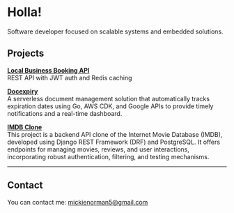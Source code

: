 # Holla!

Software developer focused on scalable systems and embedded solutions.


## Projects
**[Local Business Booking API](https://github.com/heismyke/local_business_booking_backend)**  
REST API with JWT auth and Redis caching

**[Docexpiry](https://github.com/heismyke/docexpiry)**  
A serverless document management solution that automatically tracks expiration dates using Go, AWS CDK, and Google APIs to provide timely notifications and a real-time dashboard.

**[IMDB Clone](https://github.com/heismyke/IMDB)**  
This project is a backend API clone of the Internet Movie Database (IMDB), developed using Django REST Framework (DRF) and PostgreSQL. It offers endpoints for managing movies, reviews, and user interactions, incorporating robust authentication, filtering, and testing mechanisms.

---
## Contact 
You can contact me: [mickienorman5@gmail.com](mailto:mickienorman5@gmail.com) 
